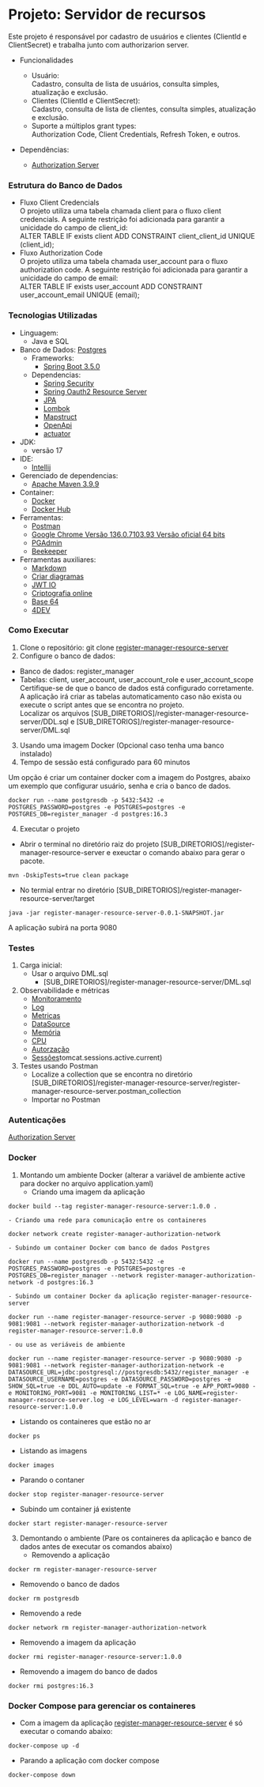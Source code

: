 # Projeto: Servidor de recursos
Este projeto é responsável por cadastro de usuários e clientes (ClientId e ClientSecret) e trabalha junto com authorizarion server.

* Funcionalidades
  * Usuário:    
    Cadastro, consulta de lista de usuários, consulta simples, atualização e exclusão.
  * Clientes (ClientId e ClientSecret):  
    Cadastro, consulta de lista de clientes, consulta simples, atualização e exclusão.
  * Suporte a múltiplos grant types:    
    Authorization Code, Client Credentials, Refresh Token, e outros.

* Dependências:
  * [Authorization Server](https://github.com/alberes/register-manager-authorization-server)
  
### Estrutura do Banco de Dados
* Fluxo Client Credencials    
  O projeto utiliza uma tabela chamada client para o fluxo client credencials. A seguinte restrição foi adicionada para garantir a unicidade do campo de client_id:    
  ALTER TABLE IF exists client ADD CONSTRAINT client_client_id UNIQUE (client_id);
* Fluxo Authorization Code    
  O projeto utiliza uma tabela chamada user_account para o fluxo authorization code. A seguinte restrição foi adicionada para garantir a unicidade do campo de email:    
  ALTER TABLE IF exists user_account ADD CONSTRAINT user_account_email UNIQUE (email);

### Tecnologias Utilizadas
* Linguagem:
  * Java e SQL
* Banco de Dados: [Postgres](https://www.postgresql.org/)
  * Frameworks:
    * [Spring Boot 3.5.0](https://start.spring.io/)
  * Dependencias:
    * [Spring Security](https://docs.spring.io/spring-security/reference/index.html)
    * [Spring Oauth2 Resource Server](https://docs.spring.io/spring-security/reference/servlet/oauth2/resource-server/index.html)
    * [JPA](https://docs.spring.io/spring-data/jpa/reference/index.html)
    * [Lombok](https://projectlombok.org/features/)
    * [Mapstruct](https://mapstruct.org/documentation/)
    * [OpenApi](https://springdoc.org/)
    * [actuator](https://docs.spring.io/spring-boot/docs/2.0.x/actuator-api/html/)
* JDK:
  * versão 17
* IDE:
  * [Intellij](https://www.jetbrains.com/idea/)
* Gerenciado de dependencias:
  * [Apache Maven 3.9.9](https://maven.apache.org/)
* Container:
  * [Docker](https://www.docker.com/)
  * [Docker Hub](https://hub.docker.com/)
* Ferramentas:
  * [Postman](https://www.postman.com/)
  * [Google Chrome Versão 136.0.7103.93 Versão oficial 64 bits](https://www.google.com/intl/pt-BR/chrome/)
  * [PGAdmin](https://www.pgadmin.org/)
  * [Beekeeper](https://www.beekeeperstudio.io/)
* Ferramentas auxiliares:
  * [Markdown](https://stackedit.io/app#)
  * [Criar diagramas](https://docs.github.com/pt/get-started/writing-on-github/working-with-advanced-formatting/creating-diagrams)
  * [JWT IO](https://jwt.io/)
  * [Criptografia online](https://bcrypt-generator.com/)
  * [Base 64](https://www.base64encode.org/)
  * [4DEV](https://www.4devs.com.br/)

### Como Executar
1. Clone o repositório: git clone [register-manager-resource-server](https://github.com/alberes/register-manager-resource-server)
2. Configure o banco de dados:
- Banco de dados: register_manager
- Tabelas: client, user_account, user_account_role e user_account_scope    
  Certifique-se de que o banco de dados está configurado corretamente.    
  A aplicação irá criar as tabelas automaticamento caso não exista ou execute o script antes que se encontra no projeto.    
  Localizar os arquivos [SUB_DIRETORIOS]/register-manager-resource-server/DDL.sql e [SUB_DIRETORIOS]/register-manager-resource-server/DML.sql
3. Usando uma imagem Docker (Opcional caso tenha uma banco instalado)
4. Tempo de sessão está configurado para 60 minutos

Um opção é criar um container docker com a imagem do Postgres, abaixo um exemplo que configurar usuário, senha e cria o banco de dados.  
```
docker run --name postgresdb -p 5432:5432 -e POSTGRES_PASSWORD=postgres -e POSTGRES=postgres -e POSTGRES_DB=register_manager -d postgres:16.3
```
4. Executar o projeto
- Abrir o terminal no diretório raiz do projeto [SUB_DIRETORIOS]/register-manager-resource-server e exeuctar o comando abaixo para gerar o pacote.  
```
mvn -DskipTests=true clean package
```
- No termial entrar no diretório [SUB_DIRETORIOS]/register-manager-resource-server/target  
```
java -jar register-manager-resource-server-0.0.1-SNAPSHOT.jar
```

A aplicação subirá na porta 9080

### Testes
1. Carga inicial:
    - Usar o arquivo DML.sql
        - [SUB_DIRETORIOS]/register-manager-resource-server/DML.sql
2. Observabilidade e métricas
    - [Monitoramento](http://localhost:9081/actuator)
    - [Log](http://localhost:9081/actuator/logfile)
    - [Metricas](http://localhost:9081/actuator/metrics)
    - [DataSource](http://localhost:9081/actuator/metrics/hikaricp.connections.active)
    - [Memória](http://localhost:9081/actuator/metrics/jvm.buffer.memory.used)
    - [CPU](http://localhost:9081/actuator/metrics/process.cpu.usage)
    - [Autorzação](http://localhost:9081/actuator/metrics/spring.security.authorizations.active)
    - [Sessões]([)tomcat.sessions.active.current)
3. Testes usando Postman
    - Localize a collection que se encontra no diretório [SUB_DIRETORIOS]/register-manager-resource-server/register-manager-resource-server.postman_collection
    - Importar no Postman

### Autenticações

[Authorization Server](https://github.com/alberes/register-manager-authorization-server/blob/master/README.md)

### Docker

1. Montando um ambiente Docker (alterar a variável de ambiente active para docker no arquivo application.yaml)
   <a id="criar-register-manager-resource-server"></a>
    - Criando uma imagem da aplicação
```
docker build --tag register-manager-resource-server:1.0.0 .
```
    - Criando uma rede para comunicação entre os containeres
```
docker network create register-manager-authorization-network
```
    - Subindo um container Docker com banco de dados Postgres
```
docker run --name postgresdb -p 5432:5432 -e POSTGRES_PASSWORD=postgres -e POSTGRES=postgres -e POSTGRES_DB=register_manager --network register-manager-authorization-network -d postgres:16.3
```
    - Subindo um container Docker da aplicação register-manager-resource-server
```
docker run --name register-manager-resource-server -p 9080:9080 -p 9081:9081 --network register-manager-authorization-network -d register-manager-resource-server:1.0.0
```
    - ou use as veriáveis de ambiente
```
docker run --name register-manager-resource-server -p 9080:9080 -p 9081:9081 --network register-manager-authorization-network -e DATASOURCE_URL=jdbc:postgresql://postgresdb:5432/register_manager -e DATASOURCE_USERNAME=postgres -e DATASOURCE_PASSWORD=postgres -e SHOW_SQL=true -e DDL_AUTO=update -e FORMAT_SQL=true -e APP_PORT=9080 -e MONITORING_PORT=9081 -e MONITORING_LIST=* -e LOG_NAME=register-manager-resource-server.log -e LOG_LEVEL=warn -d register-manager-resource-server:1.0.0
``` 
   - Listando os containeres que estão no ar
```
docker ps
``` 
   - Listando as imagens
```
docker images
```
   - Parando o contaner
```
docker stop register-manager-resource-server
```
   - Subindo um container já existente
```
docker start register-manager-resource-server
```
3. Demontando o ambiente (Pare os containeres da aplicação e banco de dados antes de executar os comandos abaixo)
    - Removendo a aplicação
```
docker rm register-manager-resource-server
```
   - Removendo o banco de dados
```
docker rm postgresdb
```
   - Removendo a rede
```
docker network rm register-manager-authorization-network
```
   - Removendo a imagem da aplicação
```
docker rmi register-manager-resource-server:1.0.0
```
   - Removendo a imagem do banco de dados
```
docker rmi postgres:16.3
```
   ### Docker Compose para gerenciar os containeres
   - Com a imagem da aplicação [register-manager-resource-server](#criar-register-manager-resource-server) é só executar o comando abaixo:
```   
docker-compose up -d
```
   - Parando a aplicação com docker compose
```
docker-compose down
```